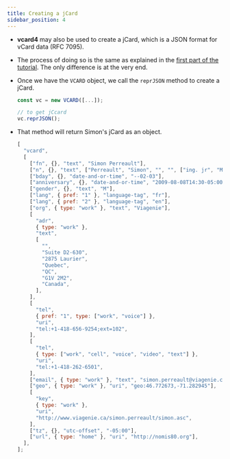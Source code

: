 ```yaml
---
title: Creating a jCard
sidebar_position: 4
---
```


- **vcard4** may also be used to create a jCard, which is a JSON format for
  vCard data (RFC 7095).

- The process of doing so is the same as explained in the [first part of the
  tutorial](/getting-started/tutorial/creating-vcard). The only difference is
  at the very end.

- Once we have the `VCARD` object, we call the `reprJSON` method to create a
  jCard.

  ```js
  const vc = new VCARD([...]);

  // to get jCcard
  vc.reprJSON();

  ```

- That method will return Simon's jCard as an object.

  ```js
  [
    "vcard",
    [
      ["fn", {}, "text", "Simon Perreault"],
      ["n", {}, "text", ["Perreault", "Simon", "", "", ["ing. jr", "M.Sc."]]],
      ["bday", {}, "date-and-or-time", "--02-03"],
      ["anniversary", {}, "date-and-or-time", "2009-08-08T14:30-05:00"],
      ["gender", {}, "text", "M"],
      ["lang", { pref: "1" }, "language-tag", "fr"],
      ["lang", { pref: "2" }, "language-tag", "en"],
      ["org", { type: "work" }, "text", "Viagenie"],
      [
        "adr",
        { type: "work" },
        "text",
        [
          "",
          "Suite D2-630",
          "2875 Laurier",
          "Quebec",
          "QC",
          "G1V 2M2",
          "Canada",
        ],
      ],
      [
        "tel",
        { pref: "1", type: ["work", "voice"] },
        "uri",
        "tel:+1-418-656-9254;ext=102",
      ],
      [
        "tel",
        { type: ["work", "cell", "voice", "video", "text"] },
        "uri",
        "tel:+1-418-262-6501",
      ],
      ["email", { type: "work" }, "text", "simon.perreault@viagenie.ca"],
      ["geo", { type: "work" }, "uri", "geo:46.772673,-71.282945"],
      [
        "key",
        { type: "work" },
        "uri",
        "http://www.viagenie.ca/simon.perreault/simon.asc",
      ],
      ["tz", {}, "utc-offset", "-05:00"],
      ["url", { type: "home" }, "uri", "http://nomis80.org"],
    ],
  ];
  ```
